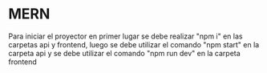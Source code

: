 # MERN

Para iniciar el proyector en primer lugar se debe realizar "npm i" en las carpetas api y frontend, luego se debe utilizar el comando "npm start" en la carpeta api y se debe utilizar el comando "npm run dev" en la carpeta frontend

